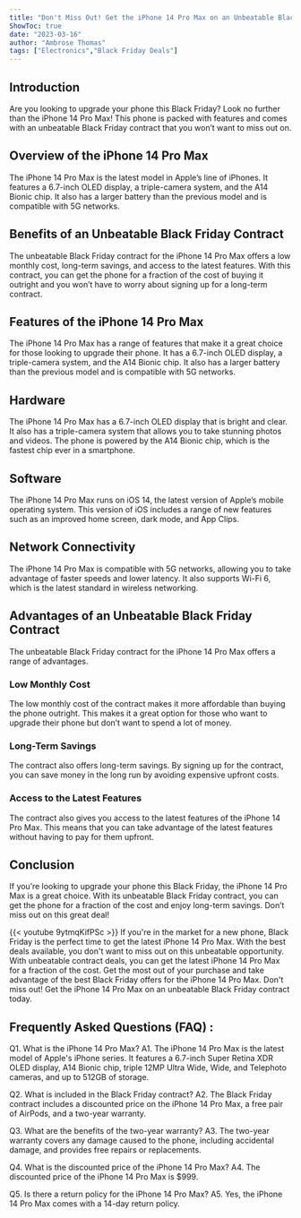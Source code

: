 ```yaml
---
title: "Don't Miss Out! Get the iPhone 14 Pro Max on an Unbeatable Black Friday Contract!"
ShowToc: true 
date: "2023-03-16"
author: "Ambrose Thomas" 
tags: ["Electronics","Black Friday Deals"]
---
```

## Introduction
Are you looking to upgrade your phone this Black Friday? Look no further than the iPhone 14 Pro Max! This phone is packed with features and comes with an unbeatable Black Friday contract that you won’t want to miss out on. 

## Overview of the iPhone 14 Pro Max
The iPhone 14 Pro Max is the latest model in Apple’s line of iPhones. It features a 6.7-inch OLED display, a triple-camera system, and the A14 Bionic chip. It also has a larger battery than the previous model and is compatible with 5G networks.

## Benefits of an Unbeatable Black Friday Contract
The unbeatable Black Friday contract for the iPhone 14 Pro Max offers a low monthly cost, long-term savings, and access to the latest features. With this contract, you can get the phone for a fraction of the cost of buying it outright and you won’t have to worry about signing up for a long-term contract.

## Features of the iPhone 14 Pro Max
The iPhone 14 Pro Max has a range of features that make it a great choice for those looking to upgrade their phone. It has a 6.7-inch OLED display, a triple-camera system, and the A14 Bionic chip. It also has a larger battery than the previous model and is compatible with 5G networks.

## Hardware
The iPhone 14 Pro Max has a 6.7-inch OLED display that is bright and clear. It also has a triple-camera system that allows you to take stunning photos and videos. The phone is powered by the A14 Bionic chip, which is the fastest chip ever in a smartphone.

## Software
The iPhone 14 Pro Max runs on iOS 14, the latest version of Apple’s mobile operating system. This version of iOS includes a range of new features such as an improved home screen, dark mode, and App Clips.

## Network Connectivity
The iPhone 14 Pro Max is compatible with 5G networks, allowing you to take advantage of faster speeds and lower latency. It also supports Wi-Fi 6, which is the latest standard in wireless networking.

## Advantages of an Unbeatable Black Friday Contract
The unbeatable Black Friday contract for the iPhone 14 Pro Max offers a range of advantages. 

### Low Monthly Cost
The low monthly cost of the contract makes it more affordable than buying the phone outright. This makes it a great option for those who want to upgrade their phone but don’t want to spend a lot of money.

### Long-Term Savings
The contract also offers long-term savings. By signing up for the contract, you can save money in the long run by avoiding expensive upfront costs.

### Access to the Latest Features
The contract also gives you access to the latest features of the iPhone 14 Pro Max. This means that you can take advantage of the latest features without having to pay for them upfront.

## Conclusion
If you’re looking to upgrade your phone this Black Friday, the iPhone 14 Pro Max is a great choice. With its unbeatable Black Friday contract, you can get the phone for a fraction of the cost and enjoy long-term savings. Don’t miss out on this great deal!

{{< youtube 9ytmqKifPSc >}} 
If you're in the market for a new phone, Black Friday is the perfect time to get the latest iPhone 14 Pro Max. With the best deals available, you don't want to miss out on this unbeatable opportunity. With unbeatable contract deals, you can get the latest iPhone 14 Pro Max for a fraction of the cost. Get the most out of your purchase and take advantage of the best Black Friday offers for the iPhone 14 Pro Max. Don't miss out! Get the iPhone 14 Pro Max on an unbeatable Black Friday contract today.

## Frequently Asked Questions (FAQ) :
Q1. What is the iPhone 14 Pro Max?
A1. The iPhone 14 Pro Max is the latest model of Apple's iPhone series. It features a 6.7-inch Super Retina XDR OLED display, A14 Bionic chip, triple 12MP Ultra Wide, Wide, and Telephoto cameras, and up to 512GB of storage.

Q2. What is included in the Black Friday contract?
A2. The Black Friday contract includes a discounted price on the iPhone 14 Pro Max, a free pair of AirPods, and a two-year warranty.

Q3. What are the benefits of the two-year warranty?
A3. The two-year warranty covers any damage caused to the phone, including accidental damage, and provides free repairs or replacements.

Q4. What is the discounted price of the iPhone 14 Pro Max?
A4. The discounted price of the iPhone 14 Pro Max is $999.

Q5. Is there a return policy for the iPhone 14 Pro Max?
A5. Yes, the iPhone 14 Pro Max comes with a 14-day return policy.


